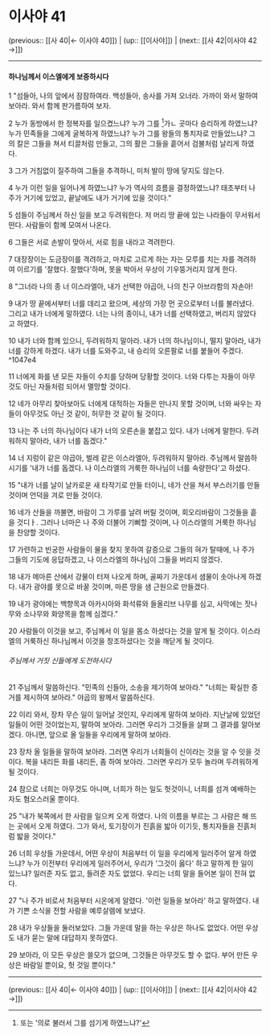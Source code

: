 # 이사야 41

(previous:: [[사 40|← 이사야 40]]) | (up:: [[이사야]]) | (next:: [[사 42|이사야 42 →]])

***


#### 하나님께서 이스엘에게 보증하시다
1 
"섬들아, 나의 앞에서 잠잠하여라. 백성들아, 송사를 가져 오너라. 가까이 와서 말하여 보아라. 와서 함께 판가름하여 보자.


2 
누가 동방에서 한 정복자를 일으켰느냐? 누가 그를 [^1]가ㄴ 곳마다 승리하게 하였느냐? 누가 민족들을 그에게 굴복하게 하였느냐? 누가 그를 왕들의 통치자로 만들었느냐? 그의 칼은 그들을 쳐서 티끌처럼 만들고, 그의 활은 그들을 흩어서 검불처럼 날리게 하였다.


3 
그가 거침없이 질주하여 그들을 추격하니, 미처 발이 땅에 닿지도 않는다.


4 
누가 이런 일을 일어나게 하였느냐? 누가 역사의 흐름을 결정하였느냐? 태초부터 나 주가 거기에 있었고, 끝날에도 내가 거기에 있을 것이다."


5 
섬들이 주님께서 하신 일을 보고 두려워한다. 저 머리 땅 끝에 있는 나라들이 무서워서 떤다. 사람들이 함께 모여서 나온다.


6 
그들은 서로 손발이 맞아서, 서로 힘을 내라고 격려한다.


7 
대장장이는 도금장이를 격려하고, 마치로 고르게 하는 자는 모루를 치는 자를 격려하여 이르기를 '잘했다. 잘했다'하며, 못을 박아서 우상이 기우뚱거리지 않게 한다.


8 
"그너라 나의 종 너 이스라엘아, 내가 선택한 야곱아, 나의 친구 아브라함의 자손아!


9 
내가 땅 끝에서부터 너를 데리고 왔으며, 세상의 가장 먼 곳으로부터 너를 불러냈다. 그리고 내가 너에게 말하였다. 너는 나의 종이니, 내가 너를 선택하였고, 버리지 않았다고 하였다.


10 
내가 너와 함께 있으니, 두려워하지 말아라. 내가 너의 하나님이니, 떨지 말아라, 내가 너를 강하게 하겠다. 내가 너를 도와주고, 내 승리의 오른팔로 너를 붙들어 주겠다. ^1047e4


11
너에게 화를 낸 모든 자들이 수치를 당하며 당황할 것이다. 너와 다투는 자들이 아무것도 아닌 자들처럼 되어서 멸망할 것이다.


12
네가 아무리 찾아보아도 너에게 대적하는 자들은 만나지 못할 것이며, 너와 싸우는 자들이 아무것도 아닌 것 같이, 허무한 것 같이 될 것이다.


13 
나는 주 너의 하나님이다 내가 너의 오른손을 붙잡고 있다. 내가 너에게 말한다. 두려워하지 말아라, 내가 너를 돕겠다."


14 
너 지렁이 같은 야곱아, 벌레 같은 이스라엘아, 두려워하지 말아라. 주님께서 말씀하시기를 '내가 너를 돕겠다. 나 이스라엘의 거룩한 하나님이 너를 속량한다'고 하셨다.


15 
"내가 너를 날이 날카로운 새 타작기로 만들 터이니, 네가 산을 쳐서 부스러기를 만들 것이며 언덕을 겨로 만들 것이다.


16 
네가 산들을 까불면, 바람이 그 가루를 날려 버릴 것이며, 회오리바람이 그것들을 흩을 것디ㅏ. 그러나 너마은 나 주와 더불어 기뻐할 것이며, 나 이스라엘의 거룩한 하나님을 찬양할 것이다.


17 
가련하고 빈궁한 사람들이 물을 찾지 못하여 갈증으로 그들의 혀가 탈때에, 나 주가 그들의 기도에 응답하겠고, 나 이스라엘의 하나님이 그들을 버리지 않겠다.


18 
내가 메마른 산에서 강물이 터져 나오게 하며, 골짜기 가운데서 샘물이 솟아나게 하겠다. 내가 광야를 못으로 바꿀 것이며, 마른 땅을 샘 근원으로 만들겠다.


19 
내가 광야에는 백향목과 아카시아와 화석류와 들올리브 나무를 심고, 사막에는 잣나무와 소나무와 화양목을 함께 심겠다."


20 
사람들이 이것을 보고, 주님께서 이 일을 몸소 하셨다는 것을 알게 될 것이다. 이스라엘의 거룩하신 하나님께서 이것을 창조하셨다는 것을 깨닫게 될 것이다.


###### 주님께서 거짓 신들에게 도전하시다
21 
주님께서 말씀하신다. "민족의 신들아, 소송을 제기하여 보아라." "너희는 확실한 증거를 제시하여 보아라." 야곱의 왕께서 말씀하신다.


22 
이리 와서, 장차 무슨 일이 일어날 것인지, 우리에게 말하여 보아라. 지난날에 있었던 일들이 어떤 것이었는지, 말하여 보아라. 그러면 우리가 그것들을 살펴 그 결과를 알아보겠다. 아니면, 앞으로 올 일들을 우리에게 말하여 보아라. 


23 
장차 올 일들을 말하여 보아라. 그러면 우리가 너희들이 신이라는 것을 알 수 잇을 것이다. 복을 내리든 화를 내리든, 좀 하여 보아라. 그러면 우리가 모두 놀라며 두려워하게 될 것이다.


24 
참으로 너희는 아무것도 아니며, 너희가 하는 일도 헛것이니, 너희를 섬겨 예배하는 자도 혐오스러울 뿐이다.


25 
"내가 북쪽에서 한 사람을 일으켜 오게 하였다. 나의 이름을 부르는 그 사람은 해 뜨는 곳에서 오게 하였다. 그가 와서, 토기장이가 진흙을 밟아 이기듯, 통치자들을 진흙처럼 밟을 것이다."


26 
너희 우상들 가운데서, 어떤 우상이 처음부터 이 일을 우리에게 일러주어 알게 하였느냐? 누가 이전부터 우리에게 일러주어서, 우리가 '그것이 옳다' 하고 말하게 한 일이 있느냐? 일러준 자도 없고, 들려준 자도 없었다. 우리는 너희 말을 들어본 일이 전혀 없다.


27 
"나 주가 비로서 처음부터 시온에게 알렸다. '이런 일들을 보아라' 하고 말하였다. 내가 기쁜 소식을 전할 사람을 예루살렘에 보냈다.


28 
내가 우상들을 둘러보았다. 그들 가운데 말을 하는 우상은 하나도 없었다. 어떤 우상도 내가 묻는 말에 대답하지 못하였다.


29 
보아라, 이 모든 우상은 쓸모가 없으며, 그것들은 아무것도 할 수 없다. 부어 만든 우상은 바람일 뿐이요, 헛 것일 뿐이다."


***

(previous:: [[사 40|← 이사야 40]]) | (up:: [[이사야]]) | (next:: [[사 42|이사야 42 →]])

[^1]: 또는 '의로 불러서 그를 섬기게 하였느냐?'
